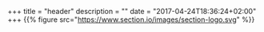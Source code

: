 +++
title = "header"
description = ""
date = "2017-04-24T18:36:24+02:00"
+++
{{% figure src="https://www.section.io/images/section-logo.svg" %}}